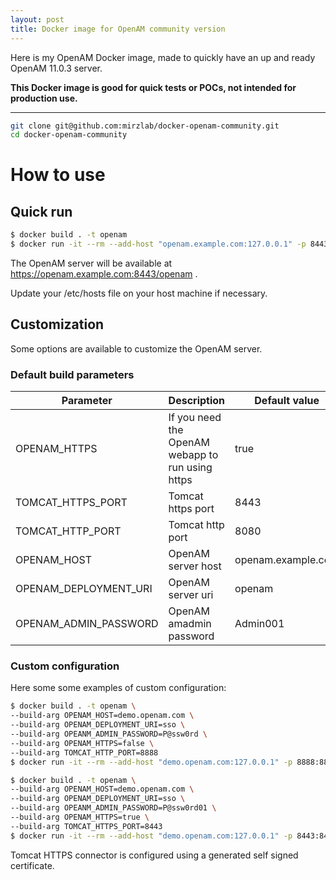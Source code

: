 ```yaml
---
layout: post
title: Docker image for OpenAM community version
---
```


Here is my OpenAM Docker image, made to quickly have an up and ready OpenAM 11.0.3 server.

**This Docker image is good for quick tests or POCs, not intended for production use.**

-----

```bash
git clone git@github.com:mirzlab/docker-openam-community.git
cd docker-openam-community
```

# How to use

## Quick run

```sh
$ docker build . -t openam
$ docker run -it --rm --add-host "openam.example.com:127.0.0.1" -p 8443:8443 openam
```

The OpenAM server will be available at https://openam.example.com:8443/openam .

Update your /etc/hosts file on your host machine if necessary.

## Customization

Some options are available to customize the OpenAM server.

### Default build parameters

| Parameter             | Description                                       | Default value      |
|-----------------------|---------------------------------------------------|--------------------|
| OPENAM_HTTPS          | If you need the OpenAM webapp to run using https  | true               |
| TOMCAT_HTTPS_PORT     | Tomcat https port                                 | 8443               |
| TOMCAT_HTTP_PORT      | Tomcat http port                                  | 8080               |
| OPENAM_HOST           | OpenAM server host                                | openam.example.com |
| OPENAM_DEPLOYMENT_URI | OpenAM server uri                                 | openam             |
| OPENAM_ADMIN_PASSWORD | OpenAM amadmin password                           | Admin001           |

### Custom configuration

Here some some examples of custom configuration:

```bash
$ docker build . -t openam \
--build-arg OPENAM_HOST=demo.openam.com \
--build-arg OPENAM_DEPLOYMENT_URI=sso \
--build-arg OPEANM_ADMIN_PASSWORD=P@ssw0rd \
--build-arg OPENAM_HTTPS=false \
--build-arg TOMCAT_HTTP_PORT=8888
$ docker run -it --rm --add-host "demo.openam.com:127.0.0.1" -p 8888:8888 openam
```

```bash
$ docker build . -t openam \
--build-arg OPENAM_HOST=demo.openam.com \
--build-arg OPENAM_DEPLOYMENT_URI=sso \
--build-arg OPEANM_ADMIN_PASSWORD=P@ssw0rd01 \
--build-arg OPENAM_HTTPS=true \
--build-arg TOMCAT_HTTPS_PORT=8443
$ docker run -it --rm --add-host "demo.openam.com:127.0.0.1" -p 8443:8443 openam
```

Tomcat HTTPS connector is configured using a generated self signed certificate.

